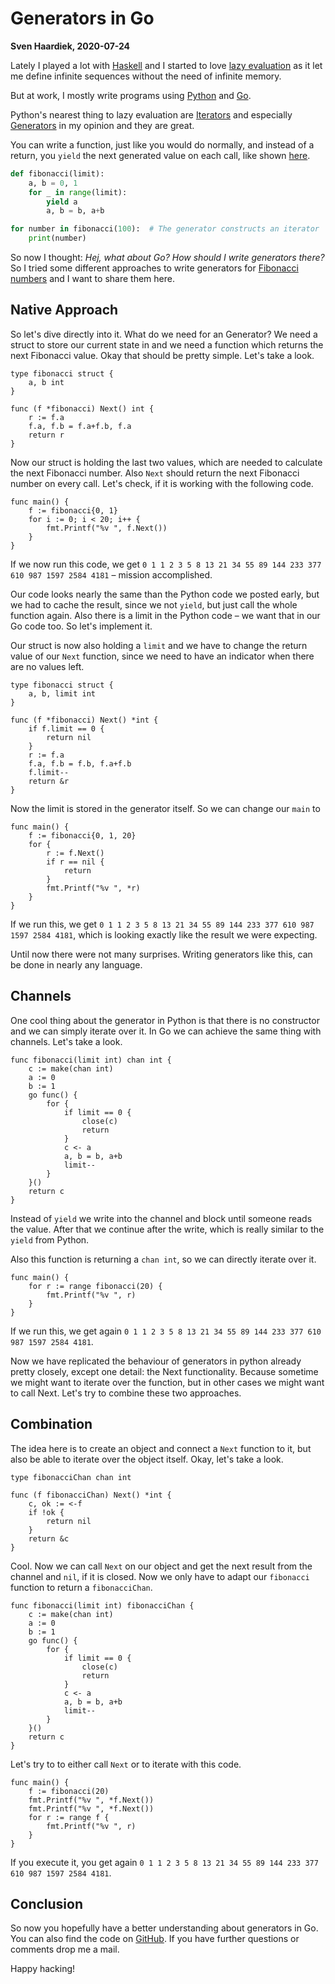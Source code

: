 # Generators in Go

__Sven Haardiek, 2020-07-24__

Lately I played a lot with [Haskell](https://www.haskell.org/) and I started to
love [lazy evaluation](https://en.wikipedia.org/wiki/Lazy_evaluation) as it let
me define infinite sequences without the need of infinite memory.

But at work, I mostly write programs using [Python](https://www.python.org/) and
[Go](https://golang.org/).

Python's nearest thing to lazy evaluation are
[Iterators](https://docs.python.org/3/tutorial/classes.html#iterators) and
especially
[Generators](https://docs.python.org/3/tutorial/classes.html#generators) in my
opinion and they are great.

You can write a function, just like you would do normally, and instead of a
return, you `yield` the next generated value on each call, like shown
[here](https://en.wikipedia.org/wiki/Iterator#Generators).

```python
def fibonacci(limit):
    a, b = 0, 1
    for _ in range(limit):
        yield a
        a, b = b, a+b

for number in fibonacci(100):  # The generator constructs an iterator
    print(number)
```

So now I thought: *Hej, what about Go? How should I write generators there?* So
I tried some different approaches to write generators for [Fibonacci
numbers](https://en.wikipedia.org/wiki/Fibonacci) and I want to share them
here.

## Native Approach

So let's dive directly into it. What do we need for an Generator? We need a
struct to store our current state in and we need a function which returns the
next Fibonacci value. Okay that should be pretty simple. Let's take a look.

```golang
type fibonacci struct {
	a, b int
}

func (f *fibonacci) Next() int {
	r := f.a
	f.a, f.b = f.a+f.b, f.a
	return r
}
```

Now our struct is holding the last two values, which are needed to calculate
the next Fibonacci number. Also `Next` should return the next Fibonacci number
on every call. Let's check, if it is working with the following code.

```golang
func main() {
	f := fibonacci{0, 1}
	for i := 0; i < 20; i++ {
		fmt.Printf("%v ", f.Next())
	}
}
```

If we now run this code, we get `0 1 1 2 3 5 8 13 21 34 55 89 144 233 377 610
987 1597 2584 4181` – mission accomplished.

Our code looks nearly the same than the Python code we posted early, but we had
to cache the result, since we not `yield`, but just call the whole function
again.
Also there is a limit in the Python code – we want that in our Go code too.
So let's implement it.

Our struct is now also holding a `limit` and we have to change the return value
of our `Next` function, since we need to have an indicator when there are no
values left.

```golang
type fibonacci struct {
	a, b, limit int
}

func (f *fibonacci) Next() *int {
	if f.limit == 0 {
		return nil
	}
	r := f.a
	f.a, f.b = f.b, f.a+f.b
	f.limit--
	return &r
}
```

Now the limit is stored in the generator itself. So we can change our `main` to

```golang
func main() {
	f := fibonacci{0, 1, 20}
	for {
		r := f.Next()
		if r == nil {
			return
		}
		fmt.Printf("%v ", *r)
	}
}
```

If we run this, we get `0 1 1 2 3 5 8 13 21 34 55 89 144 233 377 610 987 1597
2584 4181`, which is looking exactly like the result we were expecting.

Until now there were not many surprises. Writing generators like this, can be
done in nearly any language.

## Channels

One cool thing about the generator in Python is that there is no constructor
and we can simply iterate over it. In Go we can achieve the same thing with
channels. Let's take a look.

```golang
func fibonacci(limit int) chan int {
	c := make(chan int)
	a := 0
	b := 1
	go func() {
		for {
			if limit == 0 {
				close(c)
				return
			}
			c <- a
			a, b = b, a+b
			limit--
		}
	}()
	return c
}
```

Instead of `yield` we write into the channel and block until someone reads the
value. After that we continue after the write, which is really similar to the
`yield` from Python.

Also this function is returning a `chan int`, so we can directly iterate over
it.

```golang
func main() {
	for r := range fibonacci(20) {
		fmt.Printf("%v ", r)
	}
}
```

If we run this, we get again `0 1 1 2 3 5 8 13 21 34 55 89 144 233 377 610 987
1597 2584 4181`.

Now we have replicated the behaviour of generators in python already pretty
closely, except one detail: the Next functionality. Because sometime we might
want to iterate over the function, but in other cases we might want to call
Next. Let's try to combine these two approaches.

## Combination

The idea here is to create an object and connect a `Next` function to it, but
also be able to iterate over the object itself. Okay, let's take a look.

```golang
type fibonacciChan chan int

func (f fibonacciChan) Next() *int {
	c, ok := <-f
	if !ok {
		return nil
	}
	return &c
}
```

Cool. Now we can call `Next` on our object and get the next result from the
channel and `nil`, if it is closed. Now we only have to adapt our `fibonacci`
function to return a `fibonacciChan`.

```golang
func fibonacci(limit int) fibonacciChan {
	c := make(chan int)
	a := 0
	b := 1
	go func() {
		for {
			if limit == 0 {
				close(c)
				return
			}
			c <- a
			a, b = b, a+b
			limit--
		}
	}()
	return c
}
```

Let's try to to either call `Next` or to iterate with this code.

```golang
func main() {
	f := fibonacci(20)
	fmt.Printf("%v ", *f.Next())
	fmt.Printf("%v ", *f.Next())
	for r := range f {
		fmt.Printf("%v ", r)
	}
}
```

If you execute it, you get again `0 1 1 2 3 5 8 13 21 34 55 89 144 233 377
610 987 1597 2584 4181`.

## Conclusion

So now you hopefully have a better understanding about generators in Go. You
can also find the code on
[GitHub](https://github.com/shaardie/golang-fibonacci-generators). If you have
further questions or comments drop me a mail.

Happy hacking!
